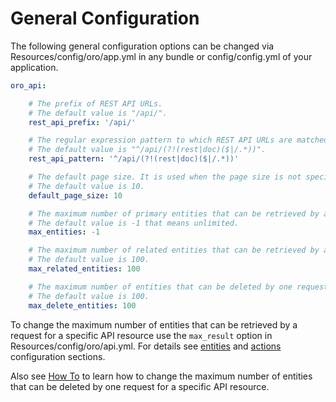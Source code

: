 <a id="web-api-configuration-general"></a>

# General Configuration

The following general configuration options can be changed via Resources/config/oro/app.yml in any bundle
or config/config.yml of your application.

```yaml
oro_api:

    # The prefix of REST API URLs.
    # The default value is "/api/".
    rest_api_prefix: '/api/'

    # The regular expression pattern to which REST API URLs are matched.
    # The default value is "^/api/(?!(rest|doc)($|/.*))".
    rest_api_pattern: '^/api/(?!(rest|doc)($|/.*))'

    # The default page size. It is used when the page size is not specified in a request explicitly.
    # The default value is 10.
    default_page_size: 10

    # The maximum number of primary entities that can be retrieved by a request.
    # The default value is -1 that means unlimited.
    max_entities: -1

    # The maximum number of related entities that can be retrieved by a request.
    # The default value is 100.
    max_related_entities: 100

    # The maximum number of entities that can be deleted by one request.
    # The default value is 100.
    max_delete_entities: 100
```

To change the maximum number of entities that can be retrieved by a request for a specific API resource
use the `max_result` option in Resources/config/oro/api.yml. For details see
[entities](configuration.md#web-api-entities-config) and [actions](configuration.md#web-api-actions-config) configuration sections.

Also see [How To](how-to.md#max-number-of-entities-to-be-deleted) to learn how to change the maximum number of entities
that can be deleted by one request for a specific API resource.
